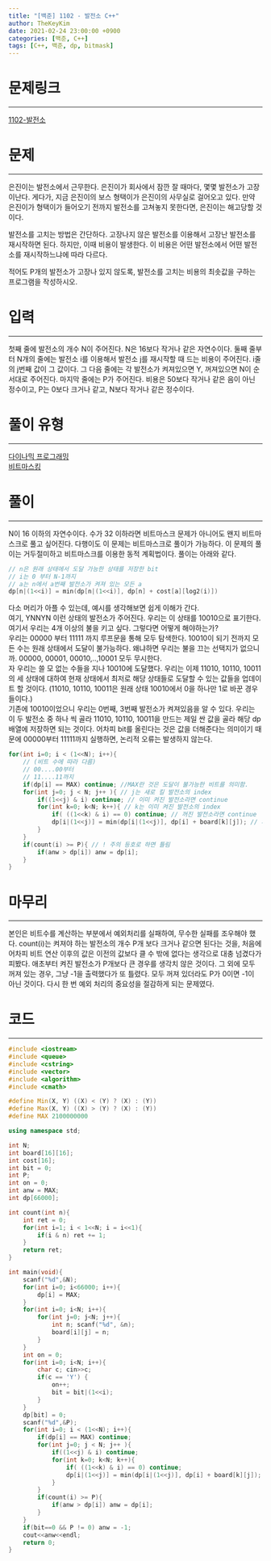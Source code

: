 ```yaml
---
title: "[백준] 1102 - 발전소 C++"
author: TheKeyKim
date: 2021-02-24 23:00:00 +0900
categories: [백준, C++]
tags: [C++, 백준, dp, bitmask]
---
```


# 문제링크
***
[1102-발전소](https://www.acmicpc.net/problem/1102)
# 문제
***
<div id="problem_description" class="problem-text">
				<p>은진이는 발전소에서 근무한다. 은진이가 회사에서 잠깐 잘 때마다, 몇몇 발전소가 고장이난다. 게다가, 지금 은진이의 보스 형택이가 은진이의 사무실로 걸어오고 있다. 만약 은진이가 형택이가 들어오기 전까지 발전소를 고쳐놓지 못한다면, 은진이는 해고당할 것이다.</p>

<p>발전소를 고치는 방법은 간단하다. 고장나지 않은 발전소를 이용해서 고장난 발전소를 재시작하면 된다. 하지만, 이때 비용이 발생한다. 이 비용은 어떤 발전소에서 어떤 발전소를 재시작하느냐에 따라 다르다.</p>

<p>적어도 P개의 발전소가 고장나 있지 않도록, 발전소를 고치는 비용의 최솟값을 구하는 프로그램을 작성하시오.
&nbsp;</p>
</div>

# 입력
***
<p>첫째 줄에 발전소의 개수 N이 주어진다. N은 16보다 작거나 같은 자연수이다. 둘째 줄부터 N개의 줄에는 발전소 i를 이용해서 발전소 j를 재시작할 때 드는 비용이 주어진다. i줄의 j번째 값이 그 값이다. 그 다음 줄에는 각 발전소가 켜져있으면 Y, 꺼져있으면 N이 순서대로 주어진다. 마지막 줄에는 P가 주어진다.&nbsp;비용은 50보다 작거나 같은 음이 아닌 정수이고, P는 0보다 크거나 같고, N보다 작거나 같은 정수이다.</p>

# 풀이 유형
***
[다이나믹 프로그래밍](/tags/dp)
<br>
[비트마스킹](/tags/bitmask)

# 풀이
***
N이 16 이하의 자연수이다. 수가 32 이하라면 비트마스크 문제가 아니어도 왠지 비트마스크로 풀고 싶어진다. 다행이도 이 문제는 비트마스크로 풀이가 가능하다. 이 문제의 풀이는 거두절미하고 비트마스크를 이용한 동적 계획법이다. 풀이는 아래와 같다.
```c++ 
// n은 원래 상태에서 도달 가능한 상태를 저장한 bit
// i는 0 부터 N-1까지
// a는 n에서 a번째 발전소가 켜져 있는 모든 a
dp[n|(1<<i)] = min(dp[n|(1<<i)], dp[n] + cost[a][log2(i)])
```
다소 머리가 아플 수 있는데, 예시를 생각해보면 쉽게 이해가 간다. <br>
여기, YNNYN 이런 상태의 발전소가 주어진다. 우리는 이 상태를 10010으로 표기한다. 여기서 우리는 4개 이상의 불을 키고 싶다. 그렇다면 어떻게 해야하는가? <br>
우리는 00000 부터 11111 까지 루프문을 통해 모두 탐색한다. 10010이 되기 전까지 모든 수는 원래 상태에서 도달이 불가능하다. 왜냐하면 우리는 불을 끄는 선택지가 없으니까. 00000, 00001, 00010,..,10001 모두 무시한다. <br>
자 우리는 쓸 모 없는 수들을 지나 10010에 도달했다. 우리는 이제 11010, 10110, 10011의 세 상태에 대하여 현재 상태에서 최저로 해당 상태들로 도달할 수 있는 값들을 업데이트 할 것이다. (11010, 10110, 10011은 원래 상태 10010에서 0을 하나만 1로 바꾼 경우들이다.)<br>
기존에 10010이었으니 우리는 0번째, 3번째 발전소가 켜져있음을 알 수 있다. 우리는 이 두 발전소 중 하나 씩 골라 11010, 10110, 10011을 만드는 제일 싼 값을 골라 해당 dp배열에 저장하면 되는 것이다. 어차피 bit를 올린다는 것은 값을 더해준다는 의미이기 때문에 00000부터 11111까지 실행하면, 논리적 오류는 발생하지 않는다.

```c++
for(int i=0; i < (1<<N); i++){
    // (비트 수에 따라 다름)
    // 00....00부터
    // 11....11까지
    if(dp[i] == MAX) continue; //MAX란 것은 도달이 불가능한 비트를 의미함.
    for(int j=0; j < N; j++ ){ // j는 새로 킬 발전소의 index
        if((1<<j) & i) continue; // 이미 켜진 발전소라면 continue
        for(int k=0; k<N; k++){ // k는 이미 켜진 발전소의 index
            if( ((1<<k) & i) == 0) continue; // 꺼진 발전소라면 continue
            dp[i|(1<<j)] = min(dp[i|(1<<j)], dp[i] + board[k][j]); // 계산
        }
    }
    if(count(i) >= P){ // ! 주의 등호로 하면 틀림
        if(anw > dp[i]) anw = dp[i];
    }
}
```

# 마무리
***
본인은 비트수를 계산하는 부분에서 예외처리를 실패하여, 무수한 실패를 조우해야 했다. count(i)는 켜져야 하는 발전소의 개수 P개 보다 크거나 같으면 된다는 것을, 처음에 어차피 비트 연산 이후의 값은 이전의 값보다 클 수 밖에 없다는 생각으로 대충 넘겼다가 피봤다. 애초부터 켜진 발전소가 P개보다 큰 경우를 생각치 않은 것이다. 그 외에 모두 꺼져 있는 경우, 그냥 -1을 출력했다가 또 틀렸다. 모두 꺼져 있더라도 P가 0이면 -1이 아닌 것이다. 다시 한 번 예외 처리의 중요성을 절감하게 되는 문제였다.
# 코드
***
```c++
#include <iostream>
#include <queue>
#include <cstring>
#include <vector>
#include <algorithm>
#include <cmath>

#define Min(X, Y) ((X) < (Y) ? (X) : (Y))
#define Max(X, Y) ((X) > (Y) ? (X) : (Y))
#define MAX 2100000000

using namespace std;

int N;
int board[16][16];
int cost[16];
int bit = 0;
int P;
int on = 0;
int anw = MAX;
int dp[66000];

int count(int n){
    int ret = 0;
    for(int i=1; i < 1<<N; i = i<<1){
        if(i & n) ret += 1;
    }
    return ret;
}

int main(void){
    scanf("%d",&N);
    for(int i=0; i<66000; i++){
        dp[i] = MAX;
    }
    for(int i=0; i<N; i++){
        for(int j=0; j<N; j++){
            int n; scanf("%d", &n);
            board[i][j] = n;
        }
    }
    int on = 0;
    for(int i=0; i<N; i++){
        char c; cin>>c;
        if(c == 'Y') {
            on++;
            bit = bit|(1<<i);
        }
    }
    dp[bit] = 0;
    scanf("%d",&P);
    for(int i=0; i < (1<<N); i++){
        if(dp[i] == MAX) continue;
        for(int j=0; j < N; j++ ){
            if((1<<j) & i) continue;
            for(int k=0; k<N; k++){
                if( ((1<<k) & i) == 0) continue;
                dp[i|(1<<j)] = min(dp[i|(1<<j)], dp[i] + board[k][j]);
            }
        }
        if(count(i) >= P){
            if(anw > dp[i]) anw = dp[i];
        }
    }
    if(bit==0 && P != 0) anw = -1;
    cout<<anw<<endl;
    return 0;
}
```
